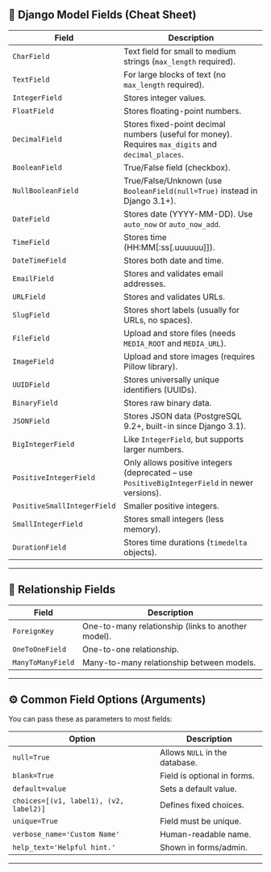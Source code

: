 

## 🧱 Django Model Fields (Cheat Sheet)

| **Field** | **Description** |
|-----------|-----------------|
| `CharField` | Text field for small to medium strings (`max_length` required). |
| `TextField` | For large blocks of text (no `max_length` required). |
| `IntegerField` | Stores integer values. |
| `FloatField` | Stores floating-point numbers. |
| `DecimalField` | Stores fixed-point decimal numbers (useful for money). Requires `max_digits` and `decimal_places`. |
| `BooleanField` | True/False field (checkbox). |
| `NullBooleanField` | True/False/Unknown (use `BooleanField(null=True)` instead in Django 3.1+). |
| `DateField` | Stores date (YYYY-MM-DD). Use `auto_now` or `auto_now_add`. |
| `TimeField` | Stores time (HH:MM[:ss[.uuuuuu]]). |
| `DateTimeField` | Stores both date and time. |
| `EmailField` | Stores and validates email addresses. |
| `URLField` | Stores and validates URLs. |
| `SlugField` | Stores short labels (usually for URLs, no spaces). |
| `FileField` | Upload and store files (needs `MEDIA_ROOT` and `MEDIA_URL`). |
| `ImageField` | Upload and store images (requires Pillow library). |
| `UUIDField` | Stores universally unique identifiers (UUIDs). |
| `BinaryField` | Stores raw binary data. |
| `JSONField` | Stores JSON data (PostgreSQL 9.2+, built-in since Django 3.1). |
| `BigIntegerField` | Like `IntegerField`, but supports larger numbers. |
| `PositiveIntegerField` | Only allows positive integers (deprecated – use `PositiveBigIntegerField` in newer versions). |
| `PositiveSmallIntegerField` | Smaller positive integers. |
| `SmallIntegerField` | Stores small integers (less memory). |
| `DurationField` | Stores time durations (`timedelta` objects). |

---

## 🔁 Relationship Fields

| **Field** | **Description** |
|-----------|-----------------|
| `ForeignKey` | One-to-many relationship (links to another model). |
| `OneToOneField` | One-to-one relationship. |
| `ManyToManyField` | Many-to-many relationship between models. |

---

## ⚙️ Common Field Options (Arguments)

You can pass these as parameters to most fields:

| **Option** | **Description** |
|------------|------------------|
| `null=True` | Allows `NULL` in the database. |
| `blank=True` | Field is optional in forms. |
| `default=value` | Sets a default value. |
| `choices=[(v1, label1), (v2, label2)]` | Defines fixed choices. |
| `unique=True` | Field must be unique. |
| `verbose_name='Custom Name'` | Human-readable name. |
| `help_text='Helpful hint.'` | Shown in forms/admin. |

---
